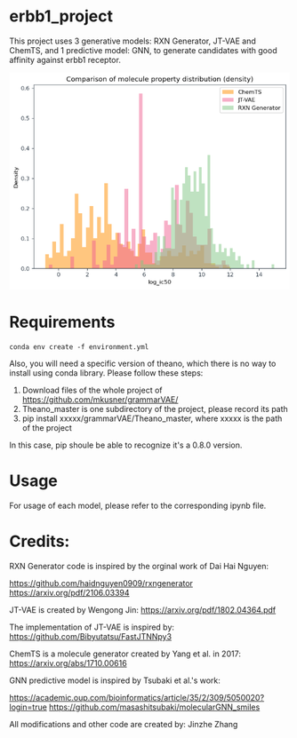 # erbb1_project

This project uses 3 generative models: RXN Generator, JT-VAE and ChemTS, and 1 predictive model: GNN, to generate candidates with good affinity against erbb1 receptor.


![title](images/ic50_density.png)
# Requirements

    conda env create -f environment.yml

Also, you will need a specific version of theano, which there is no way to install using conda library. Please follow these steps:

1. Download files of the whole project of https://github.com/mkusner/grammarVAE/
2. Theano_master is one subdirectory of the project, please record its path
3. pip install xxxxx/grammarVAE/Theano_master,  where xxxxx is the path of the project

In this case, pip shoule be able to recognize it's a 0.8.0 version.



# Usage

For usage of each model, please refer to the corresponding ipynb file.

# Credits:

RXN Generator code is inspired by the orginal work of Dai Hai Nguyen:

https://github.com/haidnguyen0909/rxngenerator
https://arxiv.org/pdf/2106.03394

JT-VAE is created by Wengong Jin:
https://arxiv.org/pdf/1802.04364.pdf

The implementation of JT-VAE is inspired by:
https://github.com/Bibyutatsu/FastJTNNpy3


ChemTS is a molecule generator created by Yang et al. in 2017:
https://arxiv.org/abs/1710.00616


GNN predictive model is inspired by Tsubaki et al.'s work:

https://academic.oup.com/bioinformatics/article/35/2/309/5050020?login=true
https://github.com/masashitsubaki/molecularGNN_smiles

All modifications and other code are created by: Jinzhe Zhang
